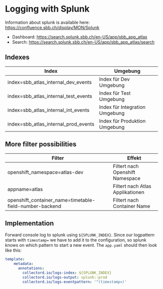 # Logging with Splunk

Information about splunk is available here:\
https://confluence.sbb.ch/display/MON/Splunk

* Dashboard: https://search.splunk.sbb.ch/en-US/app/sbb_app_atlas
* Search: https://search.splunk.sbb.ch/en-US/app/sbb_app_atlas/search

## Indexes

| Index                                 | Umgebung                       |
|---------------------------------------|--------------------------------|
| index=sbb_atlas_internal_dev_events   | Index für Dev Umgebung         |
| index=sbb_atlas_internal_test_events  | Index für Test Umgebung        |
| index=sbb_atlas_internal_int_events   | Index für Integration Umgebung |
| index=sbb_atlas_internal_prod_events  | Index für Produktion Umgebung  |

## More filter possibilities

| Filter                                                  | Effekt                           |
|---------------------------------------------------------|----------------------------------|
| openshift_namespace=atlas-dev                           | Filtert nach Openshift Namespace |
| appname=atlas                                           | Filtert nach Atlas Applikationen |
| openshift_container_name=timetable-field-number-backend | Filtert nach Container Name      |

## Implementation

Forward console log to splunk using `${SPLUNK_INDEX}`. Since our logpattern starts with `timestamp=`
we have to add it to the configuration, so splunk knows on which pattern to start a new event.
The `app.yaml` should then look like this:
```yaml
template:
    metadata:
      annotations:
        collectord.io/logs-index: ${SPLUNK_INDEX}
        collectord.io/logs-output: splunk::prod
        collectord.io/logs-eventpattern: '^(timestamp=)'
```